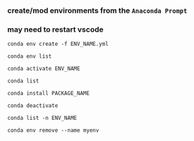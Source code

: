 ### create/mod environments from the `Anaconda Prompt`

### may need to restart vscode


`conda env create -f ENV_NAME.yml`

`conda env list`

`conda activate ENV_NAME`

`conda list`

`conda install PACKAGE_NAME`

`conda deactivate`

`conda list -n ENV_NAME`

`conda env remove --name myenv`


